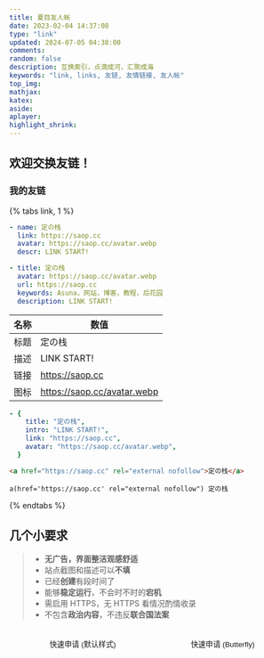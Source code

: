 ```yaml
---
title: 夏目友人帐
date: 2023-02-04 14:37:08
type: "link"
updated: 2024-07-05 04:38:00
comments:
random: false
description: 互换索引，点滴成河，汇聚成海
keywords: "link, links, 友链, 友情链接, 友人帐"
top_img:
mathjax:
katex:
aside:
aplayer:
highlight_shrink:
---
```


## 欢迎交换友链！

### 我的友链

{% tabs link, 1 %}

<!-- tab 🙋Butterfly -->

```yaml
- name: 定の栈
  link: https://saop.cc
  avatar: https://saop.cc/avatar.webp
  descr: LINK START!
```

<!-- endtab -->

<!-- tab ☀️Volantis -->

```yaml
- title: 定の栈
  avatar: https://saop.cc/avatar.webp
  url: https://saop.cc
  keywords: Asuna，网站，博客，教程，后花园
  description: LINK START!
```

<!-- endtab -->

<!-- tab 🌴General -->

| **名称** | **数值**                    |
| -------- | --------------------------- |
| 标题     | 定の栈                      |
| 描述     | LINK START!                 |
| 链接     | https://saop.cc             |
| 图标     | https://saop.cc/avatar.webp |

<!-- endtab -->

<!-- tab Fuild -->

```yaml
- {
    title: "定の栈",
    intro: "LINK START!",
    link: "https://saop.cc",
    avatar: "https://saop.cc/avatar.webp",
  }
```

<!-- endtab -->

<!-- tab HTML -->

```html
<a href="https://saop.cc" rel="external nofollow">定の栈</a>
```

<!-- endtab -->

<!-- tab jade -->

```jade
a(href='https://saop.cc' rel="external nofollow") 定の栈
```

<!-- endtab -->

{% endtabs %}

## 几个小要求

> - **无广告，界面整洁观感舒适**
> - 站点截图和描述可以**不填**
> - 已经**创建**有段时间了
> - 能够**稳定运行**，不会时不时的**宕机**
> - 需启用 HTTPS，无 HTTPS 看情况酌情收录
> - 不包含**政治内容**，不违反**联合国法案**

<div class="addBtn"><button onclick="leonus.linkCom()"><i class="fa-solid fa-circle-plus"></i>快速申请 (默认样式)</button> <button onclick="leonus.linkCom(&quot;bf&quot;)"><i class="fa-solid fa-circle-plus"></i>快速申请 (Butterfly)</button></div>

<style>
/* 添加友链按钮 */
/* 快速填写格式 */
.addBtn {
  display: flex;
  justify-content: center;
  flex-wrap: wrap;
}

.addBtn button {
  transition: .2s;
  display: flex;
  margin: 5px auto;
  color: var(--global-bg);
  padding: 15px;
  border-radius: 40px;
  background: var(--search-result-title);
  align-items: center;
}

button {
  padding: 0;
  outline: 0;
  border: none;
  background: 0 0;
  cursor: pointer;
  touch-action: manipulation;
}

.fa-solid,
.fas {
  font-family: "Font Awesome 6 Free";
  font-weight: 900;
}

.addBtn i {
  font-size: 1.3rem;
  margin-right: 10px;
}

.addBtn button:hover {
  background: rgba(255, 255, 255, 0.7);
  color: #000;
  box-shadow: rgba(51, 51, 51, 0.1) 0px 0px 50px 5px;
}
</style>

<script>
var leonus = {
  linkCom: (e) => {
    var t = document.querySelector(".el-textarea__inner");
    "bf" == e
      ? ((t.value = "```yaml\n"),
        (t.value += "- name: \n  link: \n  avatar: \n  descr: "),
        (t.value += "\n```"),
        t.setSelectionRange(16, 16))
      : ((t.value = "标题：\n描述：\n链接：\n图标："),
        t.setSelectionRange(3, 3)),
      t.focus();
  },
  owoBig: () => {
    if (
      !document.getElementById("post-comment") ||
      document.body.clientWidth < 768
    )
      return;
    let e = 1,
      t = "",
      o = document.createElement("div"),
      n = document.querySelector("body");
    (o.id = "owo-big"),
      n.appendChild(o),
      new MutationObserver((l) => {
        for (let a = 0; a < l.length; a++) {
          let i = l[a].addedNodes,
            s = "";
          if (2 == i.length && "OwO-body" == i[1].className) s = i[1];
          else {
            if (1 != i.length || "tk-comment" != i[0].className) continue;
            s = i[0];
          }
          (s.onmouseover = (l) => {
            e &&
              (("OwO-body" == s.className && "IMG" == l.target.tagName) ||
                "tk-owo-emotion" == l.target.className) &&
              ((e = 0),
              (t = setTimeout(() => {
                let e = 3 * l.path[0].clientHeight,
                  t = 3 * l.path[0].clientWidth,
                  a = l.x - l.offsetX - (t - l.path[0].clientWidth) / 2,
                  i = l.y - l.offsetY;
                a + t > n.clientWidth && (a -= a + t - n.clientWidth + 10),
                  a < 0 && (a = 10),
                  (o.style.cssText = `display:flex; height:${e}px; width:${t}px; left:${a}px; top:${i}px;`),
                  (o.innerHTML = `<img src="${l.target.src}">`);
              }, 300)));
          }),
            (s.onmouseout = () => {
              (o.style.display = "none"), (e = 1), clearTimeout(t);
            });
        }
      }).observe(document.getElementById("post-comment"), {
        subtree: !0,
        childList: !0,
      });
  },
};
</script>
